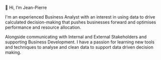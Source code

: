 👋 Hi, I’m Jean-Pierre

I'm an experienced Business Analyst with an interest in using data to drive calculated decision-making that pushes businesses forward and optimises performance and resource allocation. 

Alongside communicating with Internal and External Stakeholders and supporting Business Development. I have a passion for learning new tools and techniques to analyse and clean data to support data driven decision making. 
